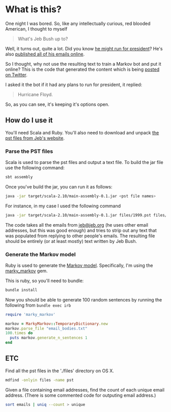 # What is this?

One night I was bored. So, like any intellectually curious, red blooded American, I thought to myself

 > What's Jeb Bush up to?

Well, it turns out, quite a lot. Did you know [he might run for president](http://www.huffingtonpost.com/2015/02/10/jeb-bush-emails_n_6655504.html)? He's also [published all of his emails online](http://jebbushemails.com/home).

So I thought, why not use the resulting text to train a Markov bot and put it online? This is the code that generated the content which is being [posted on Twitter](https://twitter.com/jebsemails).

I asked it the bot if it had any plans to run for president, it replied:

 > Hurricane Floyd.

 So, as you can see, it's keeping it's options open.

## How do I use it

You'll need Scala and Ruby. You'll also need to download and unpack [the pst files from Jeb's website](http://jebbushemails.com/email/search).

### Parse the PST files

Scala is used to parse the pst files and output a text file. To build the jar file use the following command:

```sh
sbt assembly
```

Once you've build the jar, you can run it as follows:

```sh
java -jar target/scala-2.10/main-assembly-0.1.jar <pst file names>
```

For instance, in my case I used the following command

```sh
java -jar target/scala-2.10/main-assembly-0.1.jar files/1999.pst files/2000.pst files/2001.pst files/2002.pst files/2003.pst files/200401-06JanJun.pst files/200407-12JulDec.pst files/200501-06JanJun.pst files/200507-12JulDec.pst files/200601-06JanJun.pst files/200607-12JulDec.pst files/2003\ New/12\ December\ 2003\ Public\ 2.pst files/2003\ New/11\ November\ 2003\ Public\ 2.pst files/2003\ New/10\ October\ 2003\ Public\ 2.pst files/2003\ New/09\ September\ 2003\ Public\ 2.pst files/2003\ New/08\ August\ 2003\ Public\ 2.pst files/2003\ New/07\ July\ 2003\ Public\ 2.pst files/2003\ New/06\ June\ 2003\ Public\ 2.pst files/2003\ New/05\ May\ 2003\ Public\ 2.pst files/2003\ New/04\ April\ 2003\ Public\ 2.pst files/2003\ New/03\ March\ 2003\ Public\ 2.pst files/2003\ New/02\ February\ 2003\ Public\ 2.pst files/2002\ New/12\ December\ 2002\ Public.pst files/2003\ New/01\ January\ 2003\ Public\ 2.pst files/2002\ New/08\ August\ 2002\ Public.pst files/2002\ New/10\ October\ 2002\ Public.pst files/2002\ New/07\ July\ 2002\ Public.pst files/2002\ New/06\ June\ 2002\ Public.pst files/2002\ New/05\ May\ 2002\ Public.pst > email_bodies.txt
```

The code takes all the emails from jeb@jeb.org (he uses other email addresses, but this was good enough) and tries to strip out any text that was populated from replying to other people's emails. The resulting file should be entirely (or at least mostly) text written by Jeb Bush.

### Generate the Markov model

Ruby is used to generate the [Markov model](http://en.wikipedia.org/wiki/Markov_model). Specifically, I'm using the [marky_markov](https://github.com/zolrath/marky_markov) gem.

This is ruby, so you'll need to bundle:

```sh
bundle install
```

Now you should be able to generate 100 random sentences by running the following from `bundle exec irb`

```ruby
require 'marky_markov'

markov = MarkyMarkov::TemporaryDictionary.new
markov.parse_file "email_bodies.txt"
100.times do
  puts markov.generate_n_sentences 1
end
```

## ETC

Find all the pst files in the './files' directory on OS X.

```sh
mdfind -onlyin files -name pst
```

Given a file containing email addresses, find the count of each unique email address. (There is some commented code for outputing email address.)

```sh
sort emails | uniq --count > unique
```


